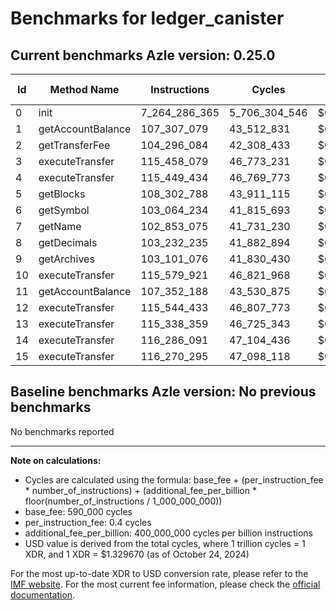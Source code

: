 # Benchmarks for ledger_canister

## Current benchmarks Azle version: 0.25.0

| Id  | Method Name       | Instructions  | Cycles        | USD           | USD/Million Calls |
| --- | ----------------- | ------------- | ------------- | ------------- | ----------------- |
| 0   | init              | 7_264_286_365 | 5_706_304_546 | $0.0075875020 | $7_587.50         |
| 1   | getAccountBalance | 107_307_079   | 43_512_831    | $0.0000578577 | $57.85            |
| 2   | getTransferFee    | 104_296_084   | 42_308_433    | $0.0000562563 | $56.25            |
| 3   | executeTransfer   | 115_458_079   | 46_773_231    | $0.0000621930 | $62.19            |
| 4   | executeTransfer   | 115_449_434   | 46_769_773    | $0.0000621884 | $62.18            |
| 5   | getBlocks         | 108_302_788   | 43_911_115    | $0.0000583873 | $58.38            |
| 6   | getSymbol         | 103_064_234   | 41_815_693    | $0.0000556011 | $55.60            |
| 7   | getName           | 102_853_075   | 41_731_230    | $0.0000554888 | $55.48            |
| 8   | getDecimals       | 103_232_235   | 41_882_894    | $0.0000556904 | $55.69            |
| 9   | getArchives       | 103_101_076   | 41_830_430    | $0.0000556207 | $55.62            |
| 10  | executeTransfer   | 115_579_921   | 46_821_968    | $0.0000622578 | $62.25            |
| 11  | getAccountBalance | 107_352_188   | 43_530_875    | $0.0000578817 | $57.88            |
| 12  | executeTransfer   | 115_544_433   | 46_807_773    | $0.0000622389 | $62.23            |
| 13  | executeTransfer   | 115_338_359   | 46_725_343    | $0.0000621293 | $62.12            |
| 14  | executeTransfer   | 116_286_091   | 47_104_436    | $0.0000626334 | $62.63            |
| 15  | executeTransfer   | 116_270_295   | 47_098_118    | $0.0000626250 | $62.62            |

## Baseline benchmarks Azle version: No previous benchmarks

No benchmarks reported

---

**Note on calculations:**

- Cycles are calculated using the formula: base_fee + (per_instruction_fee \* number_of_instructions) + (additional_fee_per_billion \* floor(number_of_instructions / 1_000_000_000))
- base_fee: 590_000 cycles
- per_instruction_fee: 0.4 cycles
- additional_fee_per_billion: 400_000_000 cycles per billion instructions
- USD value is derived from the total cycles, where 1 trillion cycles = 1 XDR, and 1 XDR = $1.329670 (as of October 24, 2024)

For the most up-to-date XDR to USD conversion rate, please refer to the [IMF website](https://www.imf.org/external/np/fin/data/rms_sdrv.aspx).
For the most current fee information, please check the [official documentation](https://internetcomputer.org/docs/current/developer-docs/gas-cost#execution).
